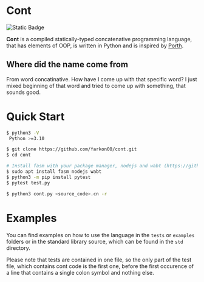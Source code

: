 # Cont

![Static Badge](https://img.shields.io/badge/docs-latest-blue?style=flat&link=https%3A%2F%2Ffarkon00.github.io%2Fcont%2F)

__Cont__ is a compiled statically-typed concatenative programming language,
that has elements of OOP, is written in Python and is inspired by [Porth](https://gitlab.com/tsoding/porth).

## Where did the name come from
From word concatinative. 
How have I come up with that specific word?
I just mixed beginning of that word and tried to come up with something, that sounds good.

# Quick Start

```bash
$ python3 -V
 Python >=3.10

$ git clone https://github.com/farkon00/cont.git
$ cd cont

# Install fasm with your package manager, nodejs and wabt (https://github.com/WebAssembly/wabt) for testing wasm
$ sudo apt install fasm nodejs wabt
$ python3 -m pip install pytest
$ pytest test.py

$ python3 cont.py <source_code>.cn -r
```

# Examples
You can find examples on how to use the language in the `tests` or `examples` folders or
in the standard library source, which can be found in the `std` directory.

Please note that tests are contained in one file, so the only part of the test file,
which contains cont code is the first one, before the first occurence of a line
that contains a single colon symbol and nothing else.
